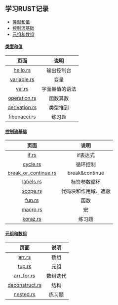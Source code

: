 ## 学习RUST记录

- [类型和值](#类型和值)
- [控制流基础](#控制流基础)
- [元组和数组](#元组和数组)

#### [类型和值](src/example/type_value)

|                          页面                           |   说明    |
|:-----------------------------------------------------:|:-------:|
|      [hello.rs](src/example/type_value/hello.rs)      |  输出控制台  |
|   [variable.rs](src/example/type_value/variable.rs)   |   变量    |
|        [val.rs](src/example/type_value/val.rs)        | 字面量值的语法 |
|  [operation.rs](src/example/type_value/operation.rs)  |  函数算数   |
| [derivation.rs](src/example/type_value/derivation.rs) |  类型推到   |
|  [fibonacci.rs](src/example/type_value/fibonacci.rs)  |   练习题   |

#### [控制流基础](src/example/control_flow_basics)

|                                      页面                                      |       说明       |
|:----------------------------------------------------------------------------:|:--------------:|
|                [if.rs](src/example/control_flow_basics/if.rs)                |     if表达式      |
|             [cycle.rs](src/example/control_flow_basics/cycle.rs)             |      循环控制      |
| [break_or_continue.rs](src/example/control_flow_basics/break_or_continue.rs) | break&continue |
|            [labels.rs](src/example/control_flow_basics/labels.rs)            |     标签参数循环     |
|             [scope.rs](src/example/control_flow_basics/scope.rs)             |   代码块和作用域、遮蔽   |
|               [fun.rs](src/example/control_flow_basics/fun.rs)               |       函数       |
|             [macro.rs](src/example/control_flow_basics/macro.rs)             |       宏        |
|             [koraz.rs](src/example/control_flow_basics/koraz.rs)             |      练习题       |

#### [元组和数组](src/example/tup_arr)

|                          页面                          |  说明  |
|:----------------------------------------------------:|:----:|
|         [arr.rs](src/example/tup_arr/arr.rs)         |  数组  |
|         [tup.rs](src/example/tup_arr/tup.rs)         |  元组  |
|     [arr_for.rs](src/example/tup_arr/arr_for.rs)     | 数组迭代 |
| [deconstruct.rs](src/example/tup_arr/deconstruct.rs) |  结构  |
|      [nested.rs](src/example/tup_arr/nested.rs)      | 练习题  |
